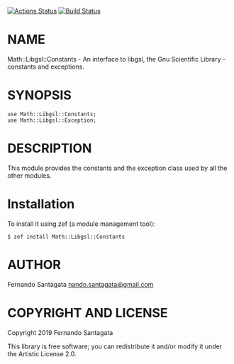 [![Actions Status](https://github.com/frithnanth/raku-Math-Libgsl-Constants/workflows/test/badge.svg)](https://github.com/frithnanth/raku-Math-Libgsl-Constants/actions) [![Build Status](https://travis-ci.org/frithnanth/raku-Math-Libgsl-Constants.svg?branch=master)](https://travis-ci.org/frithnanth/raku-Math-Libgsl-Constants)

NAME
====

Math::Libgsl::Constants - An interface to libgsl, the Gnu Scientific Library - constants and exceptions.

SYNOPSIS
========

```perl6
use Math::Libgsl::Constants;
use Math::Libgsl::Exception;
```

DESCRIPTION
===========

This module provides the constants and the exception class used by all the other modules.

Installation
============

To install it using zef (a module management tool):

    $ zef install Math::Libgsl::Constants

AUTHOR
======

Fernando Santagata <nando.santagata@gmail.com>

COPYRIGHT AND LICENSE
=====================

Copyright 2019 Fernando Santagata

This library is free software; you can redistribute it and/or modify it under the Artistic License 2.0.

